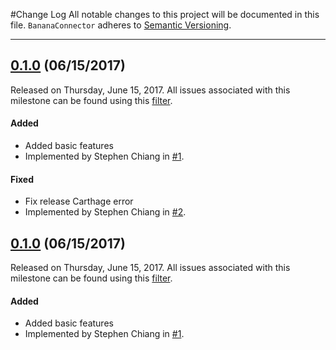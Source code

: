 #Change Log
All notable changes to this project will be documented in this file.
`BananaConnector` adheres to [Semantic Versioning](http://semver.org/).

--- 

## [0.1.0](https://github.com/jianghaoyuan2007/BananaConnector/releases/tag/0.1.0) (06/15/2017)
Released on Thursday, June 15, 2017. All issues associated with this milestone can be found using this [filter](https://github.com/jianghaoyuan2007/BananaConnector/issues?q=milestone%3A0.1.0+is%3Aclosed).

#### Added
* Added basic features
 * Implemented by Stephen Chiang in [#1](https://github.com/jianghaoyuan2007/BananaConnector/pull/1).

#### Fixed
* Fix release Carthage error
 * Implemented by Stephen Chiang in [#2](https://github.com/jianghaoyuan2007/BananaConnector/pull/2).
 

## [0.1.0](https://github.com/jianghaoyuan2007/BananaConnector/releases/tag/0.1.0) (06/15/2017)
Released on Thursday, June 15, 2017. All issues associated with this milestone can be found using this [filter](https://github.com/jianghaoyuan2007/BananaConnector/issues?q=milestone%3A0.1.0+is%3Aclosed).

#### Added
* Added basic features
 * Implemented by Stephen Chiang in [#1](https://github.com/jianghaoyuan2007/BananaConnector/pull/1).
 
